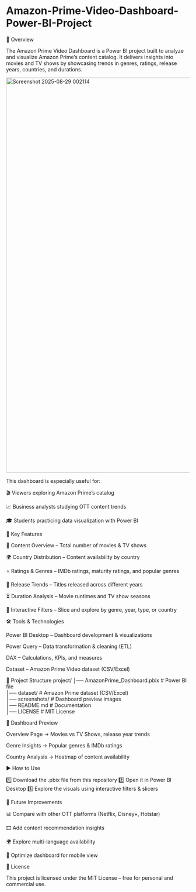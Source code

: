 # Amazon-Prime-Video-Dashboard-Power-BI-Project
📖 Overview  

The Amazon Prime Video Dashboard is a Power BI project built to analyze and visualize Amazon Prime’s content catalog. It delivers insights into movies and TV shows by showcasing trends in genres, ratings, release years, countries, and durations.

<img width="1920" height="1080" alt="Screenshot 2025-08-29 002114" src="https://github.com/user-attachments/assets/0a34c3f1-eaa2-4225-9d18-da68c2e5c39b" />

This dashboard is especially useful for:

🎬 Viewers exploring Amazon Prime’s catalog

📈 Business analysts studying OTT content trends

🎓 Students practicing data visualization with Power BI

🚀 Key Features

📂 Content Overview – Total number of movies & TV shows

🌍 Country Distribution – Content availability by country

⭐ Ratings & Genres – IMDb ratings, maturity ratings, and popular genres

📅 Release Trends – Titles released across different years

⏳ Duration Analysis – Movie runtimes and TV show seasons

🔎 Interactive Filters – Slice and explore by genre, year, type, or country

🛠 Tools & Technologies

Power BI Desktop – Dashboard development & visualizations

Power Query – Data transformation & cleaning (ETL)

DAX – Calculations, KPIs, and measures

Dataset – Amazon Prime Video dataset (CSV/Excel)

📂 Project Structure
project/
│── AmazonPrime_Dashboard.pbix   # Power BI file  
│── dataset/                     # Amazon Prime dataset (CSV/Excel)  
│── screenshots/                 # Dashboard preview images  
│── README.md                    # Documentation  
│── LICENSE                      # MIT License  

📸 Dashboard Preview

Overview Page → Movies vs TV Shows, release year trends

Genre Insights → Popular genres & IMDb ratings

Country Analysis → Heatmap of content availability

▶️ How to Use

1️⃣ Download the .pbix file from this repository
2️⃣ Open it in Power BI Desktop
3️⃣ Explore the visuals using interactive filters & slicers

🔮 Future Improvements

📊 Compare with other OTT platforms (Netflix, Disney+, Hotstar)

🎞 Add content recommendation insights

🌍 Explore multi-language availability

📱 Optimize dashboard for mobile view

📜 License

This project is licensed under the MIT License – free for personal and commercial use.


